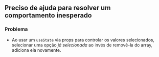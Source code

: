 ## Preciso de ajuda para resolver um comportamento inesperado

### Problema

- Ao usar um `useState` via props para controlar os valores selecionados, selecionar uma opção _já selecionada_ ao invés de removê-la do array, adiciona ela novamente.
